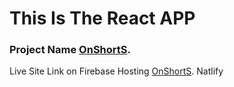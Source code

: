 # This Is The React APP
### Project Name [OnShortS](https://assignment-10-shohidmax.web.app).
Live Site Link on Firebase Hosting [OnShortS](https://assignment-10-shohidmax.web.app).
Natlify





